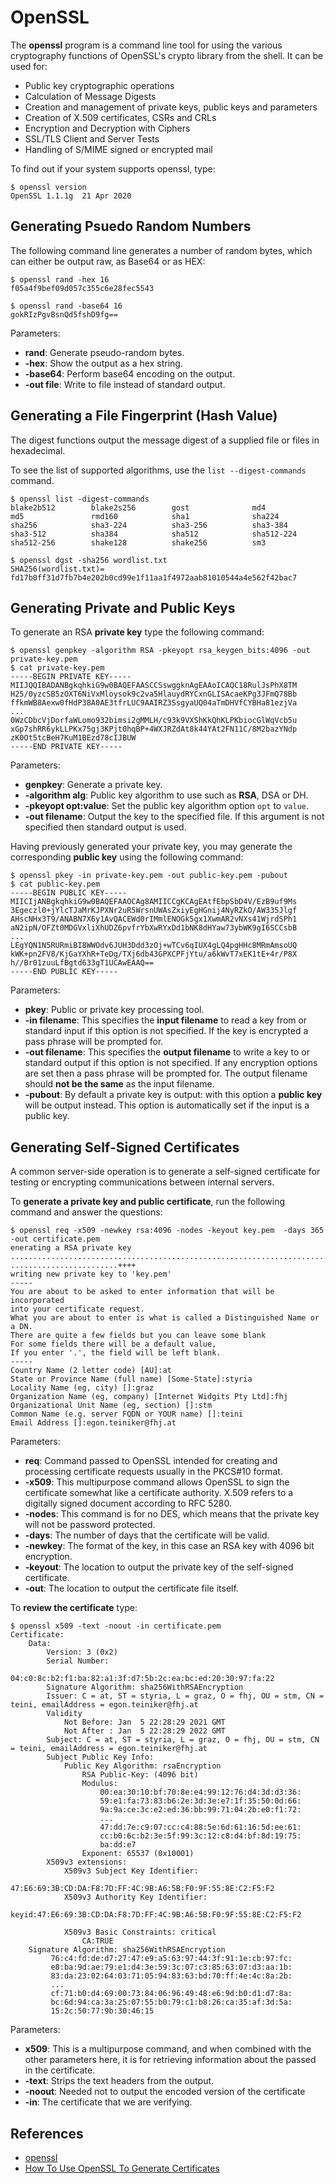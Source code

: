 # OpenSSL

The **openssl** program is a command line tool for using the various cryptography functions of OpenSSL's crypto library from the shell.
It can be used for:
*  Public key cryptographic operations
*  Calculation of Message Digests
*  Creation and management of private keys, public keys and parameters
*  Creation of X.509 certificates, CSRs and CRLs
*  Encryption and Decryption with Ciphers
*  SSL/TLS Client and Server Tests
*  Handling of S/MIME signed or encrypted mail

To find out if your system supports openssl, type:
```
$ openssl version
OpenSSL 1.1.1g  21 Apr 2020
```

## Generating Psuedo Random Numbers
The following command line generates a number of random bytes, which can either be output raw, as Base64 or as HEX:
```
$ openssl rand -hex 16
f05a4f9bef09d057c355c6e28fec5543

$ openssl rand -base64 16
gokRIzPgvBsnQd5fshD9fg==
```
Parameters:
* **rand**: Generate pseudo-random bytes.
* **-hex**: Show the output as a hex string.
* **-base64**: Perform base64 encoding on the output.
* **-out file**: Write to file instead of standard output.
 
## Generating a File Fingerprint (Hash Value)
The digest functions output the message digest of a supplied file or files in hexadecimal. 

To see the list of supported algorithms, use the `list --digest-commands` command.
```
$ openssl list -digest-commands
blake2b512        blake2s256        gost              md4               
md5               rmd160            sha1              sha224            
sha256            sha3-224          sha3-256          sha3-384          
sha3-512          sha384            sha512            sha512-224        
sha512-256        shake128          shake256          sm3   
```

```
$ openssl dgst -sha256 wordlist.txt 
SHA256(wordlist.txt)= fd17b0ff31d7fb7b4e202b0cd99e1f11aa1f4972aab81010544a4e562f42bac7
```

## Generating Private and Public Keys

To generate an RSA **private key** type the following command:
```
$ openssl genpkey -algorithm RSA -pkeyopt rsa_keygen_bits:4096 -out private-key.pem
$ cat private-key.pem
-----BEGIN PRIVATE KEY-----
MIIJQQIBADANBgkqhkiG9w0BAQEFAASCCSswggknAgEAAoICAQC18RulJsPhX8TM
H25/0yzcSB5zOXT6NiVxMloysok9c2va5HlauydRYCxnGLISAcaeKPg3JFmQ78Bb
ffkmWB8Aexw0fHdP38A0AE3tfrLUC9AAIRZ3SsgyaUQ04aTmDHVfCYBHa81ezjVa
...
0WzCDbcVjDorfaWLomo932bimsi2gMMLH/c93k9VXShKkQhKLPKbiocGlWqVcb5u
xGp7shRR6ykLLPKx75gj3KPjt0hqBP+4WXJRZdAt8k44YAt2FN11C/8M2bazYNdp
zK0Ot5tcBeH7KuM1BEzd78cIJBUW
-----END PRIVATE KEY-----
```
Parameters: 
* **genpkey**: Generate a private key.
* **-algorithm alg**: Public key algorithm to use such as **RSA**, DSA or DH.
* **-pkeyopt opt:value**: Set the public key algorithm option `opt` to `value`.
* **-out filename**: Output the key to the specified file. If this argument is not specified then standard output is used.
 
Having previously generated your private key, you may generate the corresponding **public key** using the following command:
```
$ openssl pkey -in private-key.pem -out public-key.pem -pubout
$ cat public-key.pem 
-----BEGIN PUBLIC KEY-----
MIICIjANBgkqhkiG9w0BAQEFAAOCAg8AMIICCgKCAgEAtfEbpSbD4V/EzB9uf9Ms
3Egeczl0+jYlcTJaMrKJPXNr2uR5WrsnUWAsZxiyEgHGnij4NyRZkO/AW335Jlgf
AHscNHx3T9/ANABN7X6y1AvQACEWd0rIMmlENOGk5gx1XwmAR2vNXs41WjrdSPh1
aN2ipN/OFZt0MDGVxliXhUDZ6pvfrYbXwRYxDd1bNK8dHYaw73ybWK9gI6SCCsbB
...
LEgYQN1N5RURmiBI8WWOdv6JUH3Ddd3zOj+wTCv6qIUX4gLQ4pgHHc8MRmAmsoUQ
kWK+pn2FV8/KjGaYXhR+TeDg/TXj6db43GPXCPFjYtu/a6kWvT7xEK1tE+4r/P8X
h//Br01zuuLfBgtd633gT1UCAwEAAQ==
-----END PUBLIC KEY-----
```
Parameters:
* **pkey**: Public or private key processing tool.
* **-in filename**: This specifies the **input filename** to read a key from or standard input 
   if this option is not specified. 
   If the key is encrypted a pass phrase will be prompted for.
* **-out filename**: This specifies the **output filename** to write a key to or standard output 
   if this option is not specified. 
   If any encryption options are set then a pass phrase will be prompted for. 
   The output filename should **not be the same** as the input filename.
* **-pubout**: By default a private key is output: with this option a **public key** will be 
   output instead. This option is automatically set if the input is a public key.

## Generating Self-Signed Certificates

A common server-side operation is to generate a self-signed certificate for testing or encrypting communications between 
internal servers.

To **generate a private key and public certificate**, run the following command and answer the questions:
```
$ openssl req -x509 -newkey rsa:4096 -nodes -keyout key.pem  -days 365 -out certificate.pem
enerating a RSA private key
................................................................................................................................................................................++++
........................++++
writing new private key to 'key.pem'
-----
You are about to be asked to enter information that will be incorporated
into your certificate request.
What you are about to enter is what is called a Distinguished Name or a DN.
There are quite a few fields but you can leave some blank
For some fields there will be a default value,
If you enter '.', the field will be left blank.
-----
Country Name (2 letter code) [AU]:at
State or Province Name (full name) [Some-State]:styria
Locality Name (eg, city) []:graz
Organization Name (eg, company) [Internet Widgits Pty Ltd]:fhj
Organizational Unit Name (eg, section) []:stm
Common Name (e.g. server FQDN or YOUR name) []:teini
Email Address []:egon.teiniker@fhj.at
```

Parameters:
* **req**: Command passed to OpenSSL intended for creating and processing certificate requests usually in the PKCS#10 format.
* **-x509**: This multipurpose command allows OpenSSL to sign the certificate somewhat like a certificate authority. 
    X.509 refers to a digitally signed document according to RFC 5280.
* **-nodes**: This command is for no DES, which means that the private key will not be password protected.
* **-days**: The number of days that the certificate will be valid.
* **-newkey**: The format of the key, in this case an RSA key with 4096 bit encryption.
* **-keyout**: The location to output the private key of the self-signed certificate.
* **-out**: The location to output the certificate file itself.

To **review the certificate** type:
```
$ openssl x509 -text -noout -in certificate.pem
Certificate:
    Data:
        Version: 3 (0x2)
        Serial Number:
            04:c0:8c:b2:f1:ba:82:a1:3f:d7:5b:2c:ea:bc:ed:20:30:97:fa:22
        Signature Algorithm: sha256WithRSAEncryption
        Issuer: C = at, ST = styria, L = graz, O = fhj, OU = stm, CN = teini, emailAddress = egon.teiniker@fhj.at
        Validity
            Not Before: Jan  5 22:28:29 2021 GMT
            Not After : Jan  5 22:28:29 2022 GMT
        Subject: C = at, ST = styria, L = graz, O = fhj, OU = stm, CN = teini, emailAddress = egon.teiniker@fhj.at
        Subject Public Key Info:
            Public Key Algorithm: rsaEncryption
                RSA Public-Key: (4096 bit)
                Modulus:
                    00:ea:30:10:bf:70:8e:e4:99:12:76:d4:3d:d3:36:
                    59:e1:fa:73:83:b6:2e:3d:3e:e7:1f:35:50:0d:66:
                    9a:9a:ce:3c:e2:ed:36:bb:99:71:04:2b:e0:f1:72:
                    ...
                    47:dd:7e:c9:07:cc:c4:88:5e:6d:61:16:5d:ee:61:
                    cc:b0:6c:b2:3e:5f:99:3c:12:c8:d4:bf:8d:19:75:
                    ba:dd:e7
                Exponent: 65537 (0x10001)
        X509v3 extensions:
            X509v3 Subject Key Identifier: 
                47:E6:69:3B:CD:DA:F8:7D:FF:4C:9B:A6:5B:F0:9F:55:8E:C2:F5:F2
            X509v3 Authority Key Identifier: 
                keyid:47:E6:69:3B:CD:DA:F8:7D:FF:4C:9B:A6:5B:F0:9F:55:8E:C2:F5:F2

            X509v3 Basic Constraints: critical
                CA:TRUE
    Signature Algorithm: sha256WithRSAEncryption
         76:c4:fd:de:d7:27:47:e9:a5:63:97:44:3f:91:1e:cb:97:fc:
         e8:ba:9d:ae:79:e1:d4:3e:59:3c:07:c3:85:63:07:d3:aa:1b:
         83:da:23:02:64:03:71:05:94:83:63:bd:70:ff:4e:4c:8a:2b:
         ...
         cf:71:b0:d4:69:00:73:84:06:96:49:48:e6:9d:b0:d1:d7:8a:
         bc:6d:94:ca:3a:25:07:55:b0:79:c1:b8:26:ca:35:af:3d:5a:
         15:2c:50:77:9b:30:46:15
```

Parameters:
* **x509**: This is a multipurpose command, and when combined with the other parameters here, it is for retrieving 
        information about the passed in the certificate.
* **-text**: Strips the text headers from the output.
* **-noout**: Needed not to output the encoded version of the certificate
* **-in**: The certificate that we are verifying.

## References
* [openssl](https://www.openssl.org/docs/man1.1.1/man1/openssl.html)
* [How To Use OpenSSL To Generate Certificates](https://blog.ipswitch.com/how-to-use-openssl-to-generate-certificates)